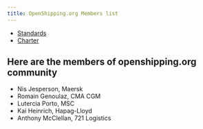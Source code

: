 ```yaml
---
title: OpenShipping.org Members list
---
```


- [Standards](standards.md)
- [Charter](charter.md)

## Here are the members of openshipping.org community
* Nis Jesperson, Maersk
* Romain Genoulaz, CMA CGM
* Lutercia Porto, MSC
* Kai Heinrich, Hapag-Lloyd
* Anthony McClellan, 721 Logistics